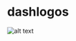 # dashlogos  
![alt text](https://github.com/Kidsdata/markdowner/blob/main/enco.png "Logo Title Text 1") 
